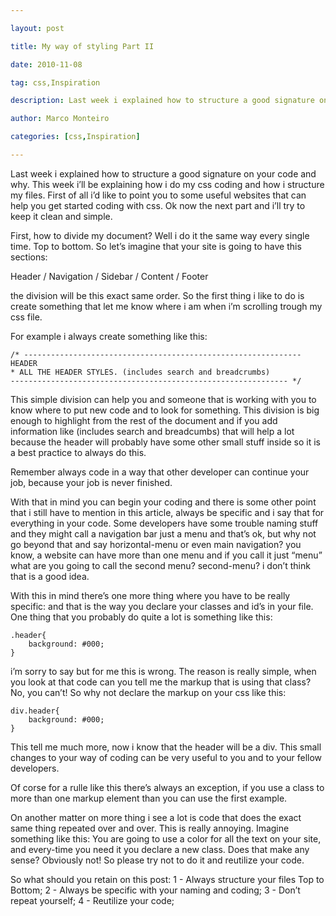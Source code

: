 ---
layout: post
title: My way of styling Part II
date: 2010-11-08
tag: css,Inspiration
description: Last week i explained how to structure a good signature on your code and why. This week i’ll be explaining how i do my css coding and how i structure
author: Marco Monteiro
categories: [css,Inspiration]
---

Last week i explained how to structure a good signature on your code and why. This week i’ll be explaining how i do my css coding and how i structure my files. First of all i’d like to point you to some useful websites that can help you get started coding with css.
Ok now the next part and i’ll try to keep it clean and simple.
<!--more-->
First, how to divide my document? Well i do it the same way every single time. Top to bottom. So let’s imagine that your site is going to have this sections:

Header / Navigation / Sidebar / Content / Footer

the division will be this exact same order. So the first thing i like to do is create something that let me know where i am when i’m scrolling trough my css file.

For example i always create something like this:

	/* -------------------------------------------------------------- 
	HEADER
	* ALL THE HEADER STYLES. (includes search and breadcrumbs)
	-------------------------------------------------------------- */

This simple division can help you and someone that is working with you to know where to put new code and to look for something. This division is big enough to highlight from the rest of the document and if you add information like (includes search and breadcumbs) that will help a lot because the header will probably have some other small stuff inside so it is a best practice to always do this.

Remember always code in a way that other developer can continue your job, because your job is never finished.

With that in mind you can begin your coding and there is some other point that i still have to mention in this article, always be specific and i say that for everything in your code. Some developers have some trouble naming stuff and they might call a navigation bar just a menu and that’s ok, but why not go beyond that and say horizontal-menu or even main navigation? you know, a website can have more than one menu and if you call it just “menu” what are you going to call the second menu? second-menu? i don’t think that is a good idea.

With this in mind there’s one more thing where you have to be really specific: and that is the way you declare your classes and id’s in your file. One thing that you probably do quite a lot is something like this:


	.header{
		background: #000;
	}

i’m sorry to say but for me this is wrong. The reason is really simple, when you look at that code can you tell me the markup that is using that class? No, you can’t! So why not declare the markup on your css like this:

	div.header{
		background: #000;
	}

This tell me much more, now i know that the header will be a div. This small changes to your way of coding can be very useful to you and to your fellow developers.

Of corse for a rulle like this there’s always an exception, if you use a class to more than one markup element than you can use the first example.

On another matter on more thing i see a lot is code that does the exact same thing repeated over and over. This is really annoying. Imagine something like this:
You are going to use a color for all the text on your site, and every-time you need it you declare a new class. Does that make any sense? Obviously not! So please try not to do it and reutilize your code.

So what should you retain on this post:
1 - Always structure your files Top to Bottom;
2 - Always be specific with your naming and coding;
3 - Don’t repeat yourself;
4 - Reutilize your code;